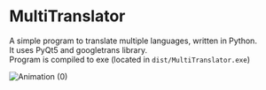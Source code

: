 # MultiTranslator

A simple program to translate multiple languages, written in Python.  
It uses PyQt5 and googletrans library.  
Program is compiled to exe (located in `dist/MultiTranslator.exe`)  


![Animation (0)](https://user-images.githubusercontent.com/39278140/173349553-729cd8ea-eb22-42f6-bb42-b58a48b138bc.gif)
